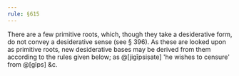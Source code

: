 ```yaml
---
rule: §615
---
```


There are a few primitive roots, which, though they take a desiderative form, do not convey a desiderative sense (see § 396). As these are looked upon as primitive roots, new desiderative bases may be derived from them according to the rules given below; as @[jigīpsiṣate] 'he wishes to censure' from @[gīps] &c.